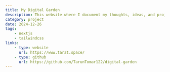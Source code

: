 ```yaml
---
title: My Digital Garden
description: This website where I document my thoughts, ideas, and projects.
category: project
date: 2024-12-26
tags: 
    - nextjs
    - tailwindcss
links:
    - type: website
      url: https://www.tarat.space/
    - type: github
      url: https://github.com/TarunTomar122/digital-garden
---
```


###

